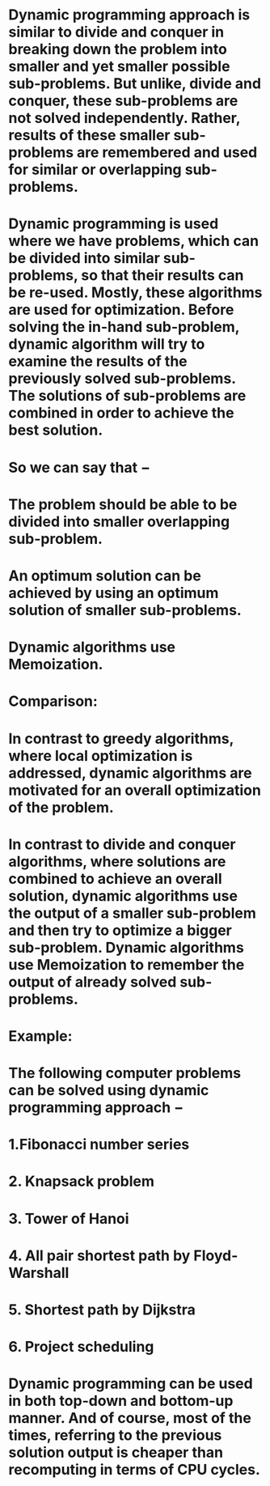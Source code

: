 # Dynamic programming approach is similar to divide and conquer in breaking down the problem into smaller and yet smaller possible sub-problems. But unlike, divide and conquer, these sub-problems are not solved independently. Rather, results of these smaller sub-problems are remembered and used for similar or overlapping sub-problems.

# Dynamic programming is used where we have problems, which can be divided into similar sub-problems, so that their results can be re-used. Mostly, these algorithms are used for optimization. Before solving the in-hand sub-problem, dynamic algorithm will try to examine the results of the previously solved sub-problems. The solutions of sub-problems are combined in order to achieve the best solution.

# So we can say that −

# The problem should be able to be divided into smaller overlapping sub-problem.

# An optimum solution can be achieved by using an optimum solution of smaller sub-problems.

# Dynamic algorithms use Memoization.

# Comparison:
# In contrast to greedy algorithms, where local optimization is addressed, dynamic algorithms are motivated for an overall optimization of the problem.

# In contrast to divide and conquer algorithms, where solutions are combined to achieve an overall solution, dynamic algorithms use the output of a smaller sub-problem and then try to optimize a bigger sub-problem. Dynamic algorithms use Memoization to remember the output of already solved sub-problems.

# Example:
# The following computer problems can be solved using dynamic programming approach −

# 1.Fibonacci number series
# 2. Knapsack problem
# 3. Tower of Hanoi
# 4. All pair shortest path by Floyd-Warshall
# 5. Shortest path by Dijkstra
# 6. Project scheduling
# Dynamic programming can be used in both top-down and bottom-up manner. And of course, most of the times, referring to the previous solution output is cheaper than recomputing in terms of CPU cycles.
